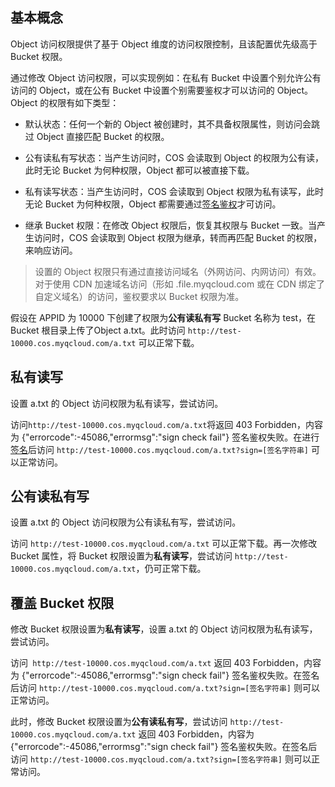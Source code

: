 ## 基本概念

Object 访问权限提供了基于 Object 维度的访问权限控制，且该配置优先级高于 Bucket 权限。

通过修改 Object 访问权限，可以实现例如：在私有 Bucket 中设置个别允许公有访问的 Object，或在公有 Bucket 中设置个别需要鉴权才可以访问的 Object。Object 的权限有如下类型：

- 默认状态：任何一个新的 Object 被创建时，其不具备权限属性，则访问会跳过 Object 直接匹配 Bucket 的权限。

- 公有读私有写状态：当产生访问时，COS 会读取到 Object 的权限为公有读，此时无论 Bucket 为何种权限，Object 都可以被直接下载。

- 私有读写状态：当产生访问时，COS 会读取到 Object 权限为私有读写，此时无论 Bucket 为何种权限，Object 都需要通过[签名鉴权](/doc/api/264/5993)才可访问。

- 继承 Bucket 权限：在修改 Object 权限后，恢复其权限与 Bucket 一致。当产生访问时，COS 会读取到 Object 权限为继承，转而再匹配 Bucket 的权限，来响应访问。

> 设置的 Object 权限只有通过直接访问域名（外网访问、内网访问）有效。对于使用 CDN 加速域名访问（形如 .file.myqcloud.com 或在 CDN 绑定了自定义域名）的访问，鉴权要求以 Bucket 权限为准。

假设在 APPID 为 10000 下创建了权限为**公有读私有写** Bucket 名称为 test，在 Bucket 根目录上传了Object a.txt。此时访问 `http://test-10000.cos.myqcloud.com/a.txt` 可以正常下载。

## 私有读写

设置 a.txt 的 Object 访问权限为私有读写，尝试访问。

访问` http://test-10000.cos.myqcloud.com/a.txt `将返回 403 Forbidden，内容为 {"errorcode":-45086,"errormsg":"sign check fail"} 签名鉴权失败。在进行[签名](/doc/api/264/5993)后访问 `http://test-10000.cos.myqcloud.com/a.txt?sign=[签名字符串]` 可以正常访问。

## 公有读私有写

设置 a.txt 的 Object 访问权限为公有读私有写，尝试访问。

访问 `http://test-10000.cos.myqcloud.com/a.txt` 可以正常下载。再一次修改 Bucket 属性，将 Bucket 权限设置为**私有读写**，尝试访问 `http://test-10000.cos.myqcloud.com/a.txt`，仍可正常下载。

## 覆盖 Bucket 权限

修改 Bucket 权限设置为**私有读写**，设置 a.txt 的 Object 访问权限为私有读写，尝试访问。

访问` http://test-10000.cos.myqcloud.com/a.txt` 返回 403 Forbidden，内容为 {"errorcode":-45086,"errormsg":"sign check fail"} 签名鉴权失败。在签名后访问 `http://test-10000.cos.myqcloud.com/a.txt?sign=[签名字符串]` 则可以正常访问。

此时，修改 Bucket 权限设置为**公有读私有写**，尝试访问 `http://test-10000.cos.myqcloud.com/a.txt` 返回 403 Forbidden，内容为 {"errorcode":-45086,"errormsg":"sign check fail"} 签名鉴权失败。在签名后访问 `http://test-10000.cos.myqcloud.com/a.txt?sign=[签名字符串]` 则可以正常访问。
